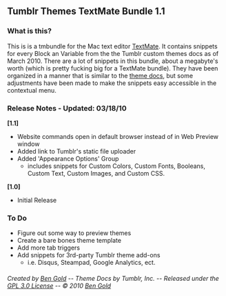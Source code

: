 Tumblr Themes TextMate Bundle 1.1
---------------------------------

### What is this? ###

This is is a tmbundle for the Mac text editor [TextMate](http://macromates.com/). It contains snippets for every Block an Variable from the the Tumblr custom themes docs as of March 2010. There are a lot of snippets in this bundle, about a megabyte's worth (which is pretty fucking big for a TextMate bundle). They have been organized in a manner that is similar to the [theme docs](http://www.tumblr.com/docs/en/custom_themes), but some adjustments have been made to make the snippets easy accessible in the contextual menu.

### Release Notes - Updated: 03/18/10 ###

__[1.1]__

* Website commands open in default browser instead of in Web Preview window
* Added link to Tumblr's static file uploader
* Added 'Appearance Options' Group
	* includes snippets for Custom Colors, Custom Fonts, Booleans, Custom Text, Custom Images, and Custom CSS.

__[1.0]__

* Initial Release

### To Do ###

* Figure out some way to preview themes
* Create a bare bones theme template
* Add more tab triggers
* Add snippets for 3rd-party Tumblr theme add-ons
	* i.e. Disqus, Steampad, Google Analytics, ect.

###### Created by [Ben Gold](http://bengold.info) -- Theme Docs by Tumblr, Inc. -- Released under the [GPL 3.0 License](http://creativecommons.org/licenses/GPL/2.0/) -- © 2010 [Ben Gold](mailto:ben@bengold.tv) ######